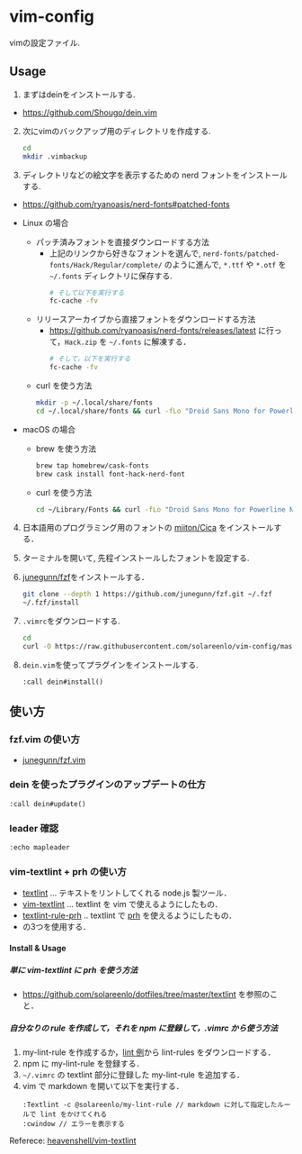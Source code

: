 # vim-config
vimの設定ファイル.

## Usage
1. まずはdeinをインストールする.
- https://github.com/Shougo/dein.vim

2. 次にvimのバックアップ用のディレクトリを作成する.
    ```bash
    cd
    mkdir .vimbackup
    ```

3. ディレクトリなどの絵文字を表示するための nerd フォントをインストールする.

- https://github.com/ryanoasis/nerd-fonts#patched-fonts

- Linux の場合
  - パッチ済みフォントを直接ダウンロードする方法
    - 上記のリンクから好きなフォントを選んで, `nerd-fonts/patched-fonts/Hack/Regular/complete/` のように進んで, `*.ttf` や `*.otf` を `~/.fonts` ディレクトリに保存する.
      ```bash
      # そして以下を実行する
      fc-cache -fv
      ```
  - リリースアーカイブから直接フォントをダウンロードする方法
    - https://github.com/ryanoasis/nerd-fonts/releases/latest に行って，`Hack.zip` を `~/.fonts` に解凍する．
      ```bash
      # そして，以下を実行する
      fc-cache -fv
      ```
  - curl を使う方法
    ```bash
    mkdir -p ~/.local/share/fonts
    cd ~/.local/share/fonts && curl -fLo "Droid Sans Mono for Powerline Nerd Font Complete.otf" https://github.com/ryanoasis/nerd-fonts/raw/master/patched-fonts/DroidSansMono/complete/Droid%20Sans%20Mono%20Nerd%20Font%20Complete.otf
    ```
- macOS の場合
  - brew を使う方法
    ```bash
    brew tap homebrew/cask-fonts
    brew cask install font-hack-nerd-font
    ```
  - curl を使う方法
    ```bash
    cd ~/Library/Fonts && curl -fLo "Droid Sans Mono for Powerline Nerd Font Complete.otf" https://github.com/ryanoasis/nerd-fonts/raw/master/patched-fonts/DroidSansMono/complete/Droid%20Sans%20Mono%20Nerd%20Font%20Complete.otf
    ```

4. 日本語用のプログラミング用のフォントの [miiton/Cica](https://github.com/miiton/Cica) をインストールする．

4. ターミナルを開いて, 先程インストールしたフォントを設定する.

5. [junegunn/fzf](https://github.com/junegunn/fzf#using-git)をインストールする．
    ```bash
    git clone --depth 1 https://github.com/junegunn/fzf.git ~/.fzf
    ~/.fzf/install
    ```

6. `.vimrc`をダウンロードする.
    ```bash
    cd
    curl -O https://raw.githubusercontent.com/solareenlo/vim-config/master/.vimrc
    ```

7. `dein.vim`を使ってプラグインをインストールする.
    ```vim
    :call dein#install()
    ```

## 使い方
### fzf.vim の使い方
- [junegunn/fzf.vim](https://github.com/junegunn/fzf.vim)

### dein を使ったプラグインのアップデートの仕方
```vim
:call dein#update()
```

### leader 確認
```vim
:echo mapleader
```

### vim-textlint + prh の使い方
- [textlint](https://github.com/textlint/textlint) ... テキストをリントしてくれる node.js 製ツール．
- [vim-textlint](https://github.com/heavenshell/vim-textlint) ... textlint を vim で使えるようにしたもの．
- [textlint-rule-prh](https://github.com/textlint-rule/textlint-rule-prh) .. textlint で [prh](https://github.com/prh/prh) を使えるようにしたもの．
- の3つを使用する．

#### Install & Usage
##### 単に vim-textlint に prh を使う方法
- https://github.com/solareenlo/dotfiles/tree/master/textlint を参照のこと．

##### 自分なりの rule を作成して，それを npm に登録して，.vimrc から使う方法
1. my-lint-rule を作成するか，[lint 例](https://github.com/textlint/textlint/wiki/Collection-of-textlint-rule)から lint-rules をダウンロードする．
2. npm に my-lint-rule を登録する．
3. `~/.vimrc` の textlint 部分に登録した my-lint-rule を追加する．
4. vim で markdown を開いて以下を実行する．
    ```vim
    :Textlint -c @solareenlo/my-lint-rule // markdown に対して指定したルールで lint をかけてくれる
    :cwindow // エラーを表示する
    ```

  Referece: [heavenshell/vim-textlint](https://github.com/heavenshell/vim-textlint)
